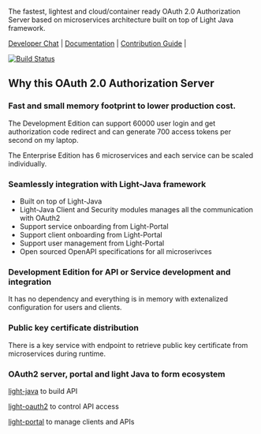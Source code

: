 The fastest, lightest and cloud/container ready OAuth 2.0 Authorization Server based on microservices 
architecture built on top of Light Java framework. 

[Developer Chat](https://gitter.im/networknt/light-oauth2) |
[Documentation](https://networknt.github.io/light-oauth2) |
[Contribution Guide](CONTRIBUTING.md) |

[![Build Status](https://travis-ci.org/networknt/light-oauth2.svg?branch=master)](https://travis-ci.org/networknt/light-oauth2)

## Why this OAuth 2.0 Authorization Server

### Fast and small memory footprint to lower production cost.

The Development Edition can support 60000 user login and get authorization code redirect
and can generate 700 access tokens per second on my laptop. 

The Enterprise Edition has 6 microservices and each service can be scaled individually.

### Seamlessly integration with Light-Java framework

* Built on top of Light-Java
* Light-Java Client and Security modules manages all the communication with OAuth2
* Support service onboarding from Light-Portal
* Support client onboarding from Light-Portal
* Support user management from Light-Portal
* Open sourced OpenAPI specifications for all microserivces

### Development Edition for API or Service development and integration

It has no dependency and everything is in memory with extenalized configuration for
users and clients.

### Public key certificate distribution

There is a key service with endpoint to retrieve public key certificate from microservices
during runtime. 

### OAuth2 server, portal and light Java to form ecosystem

[light-java](https://github.com/networknt/light-java) to build API

[light-oauth2](https://github.com/networknt/light-oauth2) to control API access

[light-portal](https://github.com/networknt/light-portal) to manage clients and APIs



